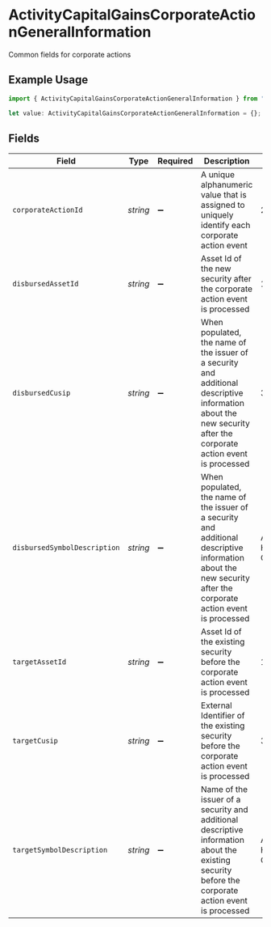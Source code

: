 # ActivityCapitalGainsCorporateActionGeneralInformation

Common fields for corporate actions

## Example Usage

```typescript
import { ActivityCapitalGainsCorporateActionGeneralInformation } from "@apexfintechsolutions/ascend-sdk/models/components";

let value: ActivityCapitalGainsCorporateActionGeneralInformation = {};
```

## Fields

| Field                                                                                                                                                            | Type                                                                                                                                                             | Required                                                                                                                                                         | Description                                                                                                                                                      | Example                                                                                                                                                          |
| ---------------------------------------------------------------------------------------------------------------------------------------------------------------- | ---------------------------------------------------------------------------------------------------------------------------------------------------------------- | ---------------------------------------------------------------------------------------------------------------------------------------------------------------- | ---------------------------------------------------------------------------------------------------------------------------------------------------------------- | ---------------------------------------------------------------------------------------------------------------------------------------------------------------- |
| `corporateActionId`                                                                                                                                              | *string*                                                                                                                                                         | :heavy_minus_sign:                                                                                                                                               | A unique alphanumeric value that is assigned to uniquely identify each corporate action event                                                                    | 29336T100AB24                                                                                                                                                    |
| `disbursedAssetId`                                                                                                                                               | *string*                                                                                                                                                         | :heavy_minus_sign:                                                                                                                                               | Asset Id of the new security after the corporate action event is processed                                                                                       | 1000                                                                                                                                                             |
| `disbursedCusip`                                                                                                                                                 | *string*                                                                                                                                                         | :heavy_minus_sign:                                                                                                                                               | When populated, the name of the issuer of a security and additional descriptive information about the new security after the corporate action event is processed | 3.78331e+07                                                                                                                                                      |
| `disbursedSymbolDescription`                                                                                                                                     | *string*                                                                                                                                                         | :heavy_minus_sign:                                                                                                                                               | When populated, the name of the issuer of a security and additional descriptive information about the new security after the corporate action event is processed | AMC ENTMT HLDGS INC CL A COM                                                                                                                                     |
| `targetAssetId`                                                                                                                                                  | *string*                                                                                                                                                         | :heavy_minus_sign:                                                                                                                                               | Asset Id of the existing security before the corporate action event is processed                                                                                 | 1000                                                                                                                                                             |
| `targetCusip`                                                                                                                                                    | *string*                                                                                                                                                         | :heavy_minus_sign:                                                                                                                                               | External Identifier of the existing security before the corporate action event is processed                                                                      | 3.78331e+07                                                                                                                                                      |
| `targetSymbolDescription`                                                                                                                                        | *string*                                                                                                                                                         | :heavy_minus_sign:                                                                                                                                               | Name of the issuer of a security and additional descriptive information about the existing security before the corporate action event is processed               | AMC ENTMT HLDGS INC CL A COM                                                                                                                                     |